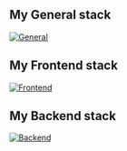 ## My General stack
[![General](https://skillicons.dev/icons?i=js,ts)](https://skillicons.dev)

## My Frontend stack
[![Frontend](https://skillicons.dev/icons?i=html,css,sass,react,redux,nextjs,tailwind)](https://skillicons.dev)

## My Backend stack
[![Backend](https://skillicons.dev/icons?i=nodejs,nestjs,postgres,mongodb,redis,sequelize,docker,nginx,kafka,graphql,postman)](https://skillicons.dev)
